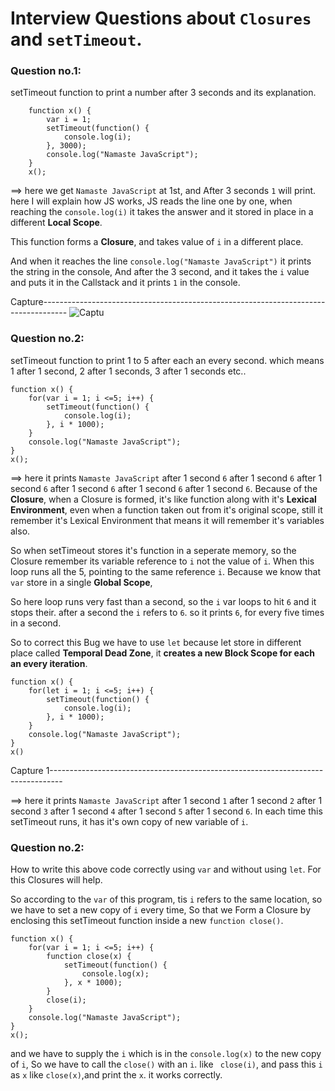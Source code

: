 # Interview Questions about `Closures` and `setTimeout`.

### Question no.1:
setTimeout function to print a number after 3 seconds  and its explanation.

```
    function x() {
        var i = 1;
        setTimeout(function() {
            console.log(i);
        }, 3000);
        console.log("Namaste JavaScript");
    }
    x();
```
==> here we get `Namaste JavaScript` at 1st, and After 3 seconds `1` will print. here I will explain how JS works, JS reads the line one by one, when 
reaching the `console.log(i)` it takes the answer and it stored in place in a different **Local Scope**. 

This function forms a **Closure**, and takes value of `i` in a different place.

And when it reaches the line `console.log("Namaste JavaScript")` it prints the string in the console, And after the 3 second, and it takes the `i` value 
and puts it in the Callstack and it prints `1` in the console.

Capture------------------------------------------------------------------------------------
![Captu](../../../Desktop/Capture.JPG)

### Question no.2:
setTimeout function to print 1 to 5 after each an every second. which means 1 after 1 second, 2 after 1 seconds, 3 after 1 seconds etc..

```
function x() {
    for(var i = 1; i <=5; i++) {
        setTimeout(function() {
            console.log(i);
        }, i * 1000);
    }
    console.log("Namaste JavaScript");
}
x();
```
==> here it prints `Namaste JavaScript` after 1 second `6` after 1 second `6` after 1 second `6` after 1 second `6` after 1 second `6` after 1 second `6`.
Because of the **Closure**, when a Closure is formed, it's like function along with it's **Lexical Environment**, even when a function taken out from it's 
original scope, still it remember it's Lexical Environment that means it will remember it's variables also. 

So when setTimeout stores it's function in a seperate memory, so the Closure remember its variable reference to `i` not the value of `i`. When this loop 
runs all the 5, pointing to the same reference `i`. Because we know that `var` store in a single **Global Scope**,

So here loop runs very fast than a second, so the `i` var loops to hit `6` and it stops their. after a second the `i` refers to `6`. so it prints `6`,
for every five times in a second.

So to correct this Bug we have to use `let` because let store in different place called **Temporal Dead Zone**, it **creates a new Block Scope for each an 
every iteration**.

```
function x() {
    for(let i = 1; i <=5; i++) {
        setTimeout(function() {
            console.log(i);
        }, i * 1000);
    }
    console.log("Namaste JavaScript");
}
x()
```
Capture 1---------------------------------------------------------------------------------

==> here it prints  `Namaste JavaScript` after 1 second `1` after 1 second `2` after 1 second `3` after 1 second `4` after 1 second `5` after 1 second `6`.
In each time this setTimeout runs, it has it's own copy of new variable of `i`.

### Question no.2:
How to write this above code correctly using `var` and without using `let`.
For this Closures will help.

So according to the `var` of this program, tis `i` refers to the same location, so we have to set a new copy of `i` every time, 
So that we Form a Closure by enclosing this setTimeout function inside a new `function close()`.

```
function x() {
    for(var i = 1; i <=5; i++) {
        function close(x) {
            setTimeout(function() {
                console.log(x);
            }, x * 1000);
        }
        close(i);
    }
    console.log("Namaste JavaScript");
}
x();
```
and we have to supply the `i` which is in the `console.log(x)` to the new copy of `i`, So we have to call the `close()` with an `i`. like ` close(i)`,
and pass this `i` as `x` like `close(x)`,and print the `x`. it works correctly.
